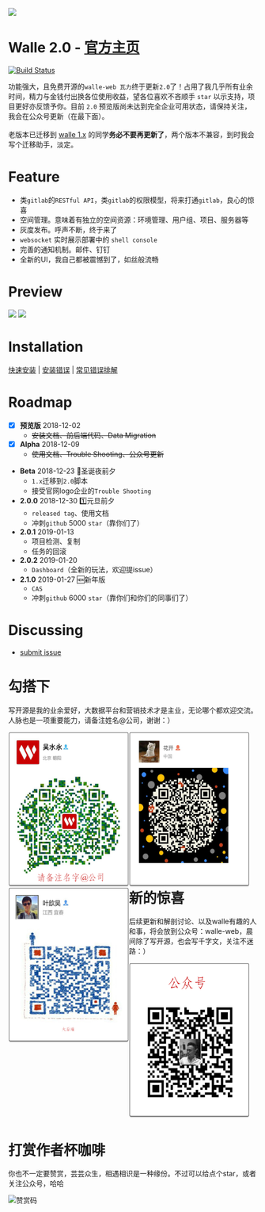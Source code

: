 ![](https://raw.github.com/meolu/walle-web/master/screenshot/logo.jpg)

Walle 2.0 - [官方主页](https://www.walle-web.io)
=========================
[![Build Status](https://travis-ci.org/meolu/walle-web.svg?branch=master)](https://travis-ci.org/meolu/walle-web)

功能强大，且免费开源的`walle-web 瓦力`终于更新`2.0`了！占用了我几乎所有业余时间，精力与金钱付出换各位使用收益，望各位喜欢不吝顺手 `star` 以示支持，项目更好亦反馈予你。目前 `2.0` 预览版尚未达到完全企业可用状态，请保持关注，我会在公众号更新（在最下面）。  
<br>
老版本已迁移到 [walle 1.x](https://github.com/meolu/walle-web-v1.x) 的同学**务必不要再更新了**，两个版本不兼容，到时我会写个迁移助手，淡定。

Feature
=========================
- 类`gitlab`的`RESTful API`，类`gitlab`的权限模型，将来打通`gitlab`，良心的惊喜
- 空间管理。意味着有独立的空间资源：环境管理、用户组、项目、服务器等
- 灰度发布。呼声不断，终于来了
- `websocket` 实时展示部署中的 `shell console`
- 完善的通知机制。邮件、钉钉
- 全新的UI，我自己都被震憾到了，如丝般流畅

Preview
=========================
![](https://raw.github.com/meolu/walle-web/master/screenshot/projects.png)
![](https://raw.github.com/meolu/walle-web/master/screenshot/deploy.png)

Installation
=========================
[快速安装](https://walle-web.io/docs/2/installation.html) | [安装错误](https://walle-web.io/docs/2/install-error.html) | [常见错误排解](https://walle-web.io/docs/2/troubleshooting.html)

Roadmap
=========================
- [x] **预览版**  2018-12-02
    - ~~安装文档、前后端代码、Data Migration~~
- [x] **Alpha** 2018-12-09
    - ~~使用文档、Trouble Shooting、公众号更新~~
- **Beta** 2018-12-23 :santa:圣诞夜前夕
    - `1.x`迁移到`2.0`脚本
    - 接受官网logo企业的`Trouble Shooting`
- **2.0.0**  2018-12-30 :one:元旦前夕
    - `released tag`、使用文档
    - 冲刺`github` 5000 `star`（靠你们了）
- **2.0.1**  2019-01-13
    - 项目检测、复制
    - 任务的回滚
- **2.0.2**  2019-01-20
    - `Dashboard`（全新的玩法，欢迎提issue）
- **2.1.0**  2019-01-27 :new:新年版
    - `CAS`
    - 冲刺`github` 6000 `star`（靠你们和你们的同事们了）


Discussing
=========================
- [submit issue](https://github.com/meolu/walle-web/issues/new)


勾搭下
=========================
写开源是我的业余爱好，大数据平台和营销技术才是主业，无论哪个都欢迎交流。  
人脉也是一项重要能力，请备注姓名@公司，谢谢：）

<img src="https://raw.githubusercontent.com/meolu/walle-web/master/screenshot/weixin-wushuiyong.jpg" width="244" height="314" alt="吴水永微信" align=left />

<img src="https://raw.githubusercontent.com/meolu/walle-web/master/screenshot/weixin-huakai.jpg" width="244" height="314" alt="花开微信" align=left />

<img src="https://raw.githubusercontent.com/meolu/walle-web/master/screenshot/weixin-ye.jpg" width="244" height="314" alt="叶歆昊微信" align=left />


<br><br><br><br><br><br><br><br><br><br><br><br><br><br>

新的惊喜
=========================
后续更新和解剖讨论、以及walle有趣的人和事，将会放到公众号：walle-web，晨间除了写开源，也会写千字文，关注不迷路：）

<img src="https://raw.githubusercontent.com/meolu/walle-web/master/screenshot/wechat-gzh.jpg" width="244" height="314" alt="公众号 walle-web" />


打赏作者杯咖啡
=========================
你也不一定要赞赏，芸芸众生，相遇相识是一种缘份。不过可以给点个star，或者关注公众号，哈哈

<img src="https://raw.githubusercontent.com/meolu/walle-web/master/screenshot/appreciation-wechat.jpg" width="220" height="220" alt="赞赏码" />
